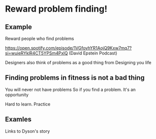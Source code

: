 # Reward problem finding!

## Example

Reward people who find problems

https://open.spotify.com/episode/1VGfovhYR1AojQ9Kxw7mq7?si=wuieRYklR4CT5YPSm4PxlQ
(David Epstein Podcast)

Designers also think of problems as a good thing
from Designing you life

## Finding problems in fitness is not a bad thing

You will never not have problems
So if you find a problem.
It's an opportunity

Hard to learn. 
Practice

## Examles
Links to Dyson's story